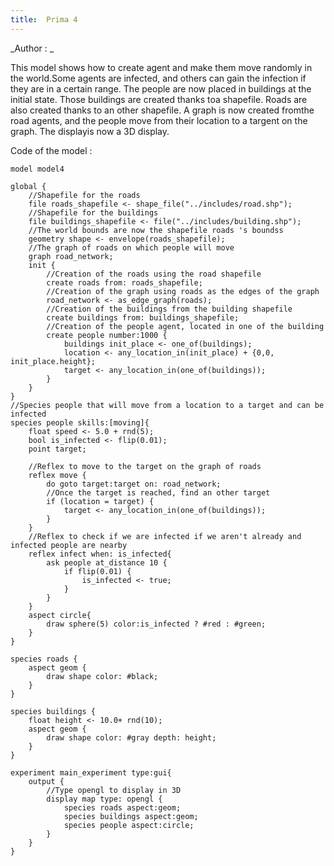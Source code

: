 ```yaml
---
title:  Prima 4
---
```


[//]: # (keyword|concept_skill)
[//]: # (keyword|concept_shapefile)
[//]: # (keyword|concept_graph)
[//]: # (keyword|concept_3d)


_Author : _

This model shows how to create agent and make them move randomly in the world.Some agents are infected, and others can gain the infection if they are in a certain range. The people are now placed in buildings at the initial state. Those buildings are created thanks toa shapefile. Roads are also created thanks to an other shapefile. A graph is now created fromthe road agents, and the people move from their location to a targent on the graph. The displayis now a 3D display.


Code of the model : 

```
model model4 

global {
	//Shapefile for the roads
	file roads_shapefile <- shape_file("../includes/road.shp");
	//Shapefile for the buildings
	file buildings_shapefile <- file("../includes/building.shp");
	//The world bounds are now the shapefile roads 's boundss
	geometry shape <- envelope(roads_shapefile);
	//The graph of roads on which people will move
	graph road_network;
	init {
		//Creation of the roads using the road shapefile
		create roads from: roads_shapefile;
		//Creation of the graph using roads as the edges of the graph
		road_network <- as_edge_graph(roads);
		//Creation of the buildings from the building shapefile
		create buildings from: buildings_shapefile;
		//Creation of the people agent, located in one of the building
		create people number:1000 {
			buildings init_place <- one_of(buildings);
			location <- any_location_in(init_place) + {0,0, init_place.height};
			target <- any_location_in(one_of(buildings));
		}
	}
}
//Species people that will move from a location to a target and can be infected
species people skills:[moving]{		
	float speed <- 5.0 + rnd(5);
	bool is_infected <- flip(0.01);
	point target;
	
	//Reflex to move to the target on the graph of roads
	reflex move {
		do goto target:target on: road_network;
		//Once the target is reached, find an other target
		if (location = target) {
			target <- any_location_in(one_of(buildings));
		}
	}
	//Reflex to check if we are infected if we aren't already and infected people are nearby
	reflex infect when: is_infected{
		ask people at_distance 10 {
			if flip(0.01) {
				is_infected <- true;
			}
		}
	}
	aspect circle{
		draw sphere(5) color:is_infected ? #red : #green;
	}
}

species roads {
	aspect geom {
		draw shape color: #black;
	}
}

species buildings {
	float height <- 10.0+ rnd(10);
	aspect geom {
		draw shape color: #gray depth: height;
	}
}

experiment main_experiment type:gui{
	output {
		//Type opengl to display in 3D
		display map type: opengl {
			species roads aspect:geom;
			species buildings aspect:geom;
			species people aspect:circle;			
		}
	}
}
```
